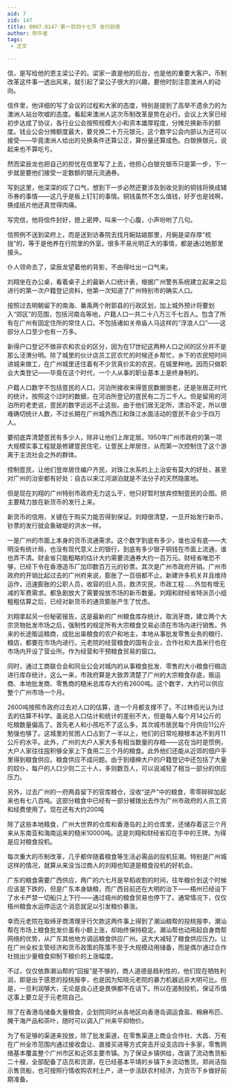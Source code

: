 ```yaml
---
aid: 7
zid: 147
title: 0007.0147-第一百四十七节 发行前夜
author: 吹牛者
tags: 
 - 正文

---
```




信，是写给他的恩主梁公子的。梁家一直是他的后台，也是他的重要大客户。币制改革这件事一透出风来，就引起了梁公子很大的兴趣，要他时刻注意澳洲人的动向。

信件里，他详细的写了会议的过程和大家的态度，特别是提到了高举不遗余力的为澳洲人站台吹嘘的态度。看起来澳洲人这次币制改革是势在必行。会议上大家已经初步达成了协议，各行业公会按照规模大小和资本雄厚程度，分摊兑换新币的额度。钱业公会分摊额度最大，要兑换二十万元银元，这个数字公会内部认为还可以接受――毕竟澳洲人给出的兑换条件还算公正，算份量还算成色。白银换银元，说起来也不算吃亏。

然而梁辰龙也把自己的担忧在信里写了上去，他担心白银兑银币只是第一步，下一步就是要他们接受一定数额的银元流通券。

写到这里，他深深的叹了口气，想到下一步必然还要涉及到收兑到的铜钱将换成辅币券的事情――这几乎是板上钉钉的事情。铜钱虽然不怎么值钱，好歹也是钱啊，换成纸片他还真觉得肉痛。

写完信，他将信件封好，摁上密押，叫来一个心腹，小声吩咐了几句。

信照例不送到梁府上，而是送到访春院去找月婉姑娘那里，月婉是梁存厚“梳拢”的，等于是他养在行院里的外室。很多不易光明正大的事情，都是通过她那里接头。

仆人领命去了，梁辰龙望着他的背影，不由得吐出一口气来。

刘翔坐在办公桌，看着桌子上的最新人口统计表，根据广州警务系统建立起来之后进行的第一次户籍登记资料，他第一次知道了广州特别市的确实人口。

按照过去明朝留下的南海、番禹两个附郭县的行政区划，加上城外预计将要划入“郊区”的范围，包括河南岛等地，户籍人口一共二十八万三千七百人。包含了所有在广州有固定住所的常住人口。不包括诸如关帝庙人马这样的“浮浪人口”――这部分人口至少也有一万多。

新得户口登记不做非农和农业的区分，因为在17世纪这两种人口之间的区分并不是那么泾渭分明。除了城里的伙计店员工匠农忙的时候还乡帮忙，乡下的农民短时间进城来做工，在广州城里还住着有不少货真价实的农民，在城里种地。因而只做职业大类登记――毕竟在这个时代，一个人从事的职业基本上是终身制的。

户籍人口数字不包括疍民的人口，河泊所接收来得疍民数据很老，还是张居正时代的统计。按照这个过时的数据，在河泊所登记的疍民有二万二千人。但是留用的河泊所的老吏说，疍民的数字远远不止这些。由于他们居无定所，漂泊不定，所以很难确切统计人数，不过长期在广州城外西江和珠江水面活动的疍民不会少于四万人。

要彻底弄清楚疍民有多少人，除非让他们上岸定居。1950年广州市政府的第一项大规模实事工程就是修建疍民住宅，让疍民上岸居住，从而第一次控制住了这个游离于主流社会之外的群体。

控制疍民，让他们登岸居住编户齐民，对珠江水系的上上治安有莫大的好处，甚至对广州的治安都有好处：自古以来江河湖泊就是不法分子的天然隐匿地。

但是现在刘翔的广州特别市政府无力这么干，他只好暂时放弃控制疍民的企图。把主要精力放在新货币的发行上来。

新货币的信用，关键在于购买力能否得到保证。刘翔很清楚，一旦开始发行新币，钞票的发行就会象破堤的洪水一样。

一是广州的市面上本身的货币流通需求。这个数字到底有多少，谁也没有底――大明没有统计局，也没有现代意义上的银行，到底有多少银子铜钱在市面上流通，谁也弄不清。财金省只能粗略的估计大约需要流通券大约一百万元。财经省唯恐不够，已经下令在香港造币厂加印数百万元的钞票。其次是广州市政府开销。广州市政府的开销比起过去的广州府来说，膨胀了一百倍都不止。新建许多机关并且维持运作，迅速膨胀的公职人员，收容的旧人员，救济灾民，市政工程……外加有增无减的军费需求。都急剧放大了需要投放市场的新币数量。刘翔和财经省特派员小组粗粗估算之后，已经对新货币的通货膨胀产生了忧虑。

刘翔拿起另一份秘密报告，这是最新的广州粮食库存统计。取消牙商，建立两个大宗货物批发市场之后，强制性的规定所有大宗粮食交易必须在市场内进行销售。外来的长途贩运粮商，成批出粜粮食的农户和地主，本地从事批发零售业务的粮行、粮店，都要在市场内进行。元老院的经营粮食的国有企业，合作社和大昌米行也在市场内开设了营业所。作为经营和干预粮食贸易的窗口。

同时，通过工商联合会和同业公会对城内的从事粮食批发、零售的大小粮食行粮店进行库存统计，这么一来，市政府算是大致弄清楚了广州的大宗粮食存底，贩运商、本地批发商、零售商的糙米总库存大约有2600吨。这个数字，大约可以供应整个广州市场一个月。

2600吨按照市政府过去对人口的估算，连一个月都支撑不了。不过林佰光认为过去的估算不科学。虽说总人口估计和统计的差别不大，但是每人每个月14公斤的吃粮数量偏高了。首先老人和小孩吃不了这么多，其次城市居民每个月供应11公斤勉强也够了。这城里的贫困人口占到了一半以上，他们的日常吃粮根本达不到月11公斤的水平。此外，广州的大户人家大多有相当数量的存粮――这在当时是惯例，大户人家往往囤积够全家上下食用二三个月的粮食。此外他们还能从近郊的佃户手里得到粮食供应。粮食供应不成问题。由于到缙绅大户的户籍登记中还包括了大量的奴仆，每户的人口少则二三十人，多则数百人，可以说减轻了相当一部分的供应压力。

另外，过去广州的一府两县留下的官库粮仓，没收“逆产”中的粮食，零零碎碎加起来也有七八百吨。这部分粮食中已经有一部分被拨出去作为广州市政府的人员工资和经费使用了。现在还有大约200吨

除了这些本地粮食，广州大世界的仓库和香港岛的上的仓库里，还储存着这三个月来从东南亚和海南运来的糙米10000吨。这是刘翔和财经省扣在手中的王牌。为得是应对粮食投机。

每次重大的币制改革，几乎都伴随着粮食等生活必需品的投机狂潮。特别是广州城这样的情况，就算从来没当过商人的刘翔也知道是粮食投机的好机会。

广东的粮食需要广西供应，两广的六七月是早稻收割的时间，往年粮价到这个时候应该是下跌的，但是广东本身缺粮，而广西目前还在大明的治下――梧州已经设下了水卡严禁一切船只上下行――通过梧州的粮食贸易也停下了。通常情况下，仅仅梧州粮食水运停运这个消息就足以引发粮价暴涨。

幸而元老院在取缔牙商清理牙行欠款这两件事上得到了潮汕粮帮的投桃报李，潮汕帮在市场上粮食批发价虽有小额上涨，却始终保持稳定。潮汕帮也动用起自身商帮网络的优势，从广东其他地方调运粮食供应广州。这大大减轻了粮食供应压力。让在广州全权主管经济和货币政策的陈策不至于大规模动用储备，而是偶尔通过合作社抛出少量粮食抑制下粮价的上涨幅度。

不过，仅仅依靠潮汕帮的“回报”是不够的，商人道德是趋利性的，他们现在牺牲利润，即是出于感恩的投桃报李，也是因为知晓元老院的暴力机器远非大明可比。但是，一旦利润够大，无论是良心还是畏惧都不在话下。所以在遏制投机，保证币值这事上要立足于元老院自己。

除了在香港岛储备大量粮食，企划院同时从各地区向香港岛调运食盐、棉麻布匹、腌干海产品和茶叶，随时可以调入广州来平抑物价。

为了有足够的渠道来投放，除了批发渠道，在零售渠道上商业合作社、大昌、万有在广州全市范围内通过接收盘让、直接买进等方式突击开设支店四十多家，零售网络基本覆盖整个广州市区和近郊主要市镇。为了保证乡镇供给，改装了流动售货船二十艘，全部配备了店员和货源，在已经基本平靖的乡镇下乡流动售货。郑尚洁指示售货船，也可按照行情收购农村土产，进一步活跃农村经济，为货币下乡做好前期准备。



